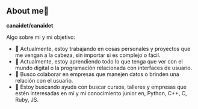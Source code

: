 ## About me👋

**canaidet/canaidet** 

Algo sobre mi y mi objetivo:

- 🔭 Actualmente, estoy trabajando en cosas personales y proyectos que me vengan a la cabeza, sin importar si es complejo o fácil.
- 🌱 Actualmente, estoy aprendiendo todo lo que tenga que ver con el mundo digital o la programación relacionada con interfaces de usuario.
- 👯 Busco colaborar en empresas que manejen datos o brinden una relación con el usuario.
- 🤔 Estoy buscando ayuda con buscar cursos, talleres y empresas que estén interesadas en mí y mi conocimiento junior en, Python, C++, C, Ruby, JS.
